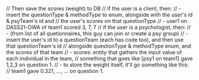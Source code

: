 // Then save the scores (weight) to DB
// if the user is a client, then:
//      - insert the questionType & methodType to enum, alongside with the user's id & psyTeam's id and 
//          the user's scores on that questionType
//      - user1 on DASS21-OWA of team1 scored 3, 7, 7
// if the user is a psychologist, then:
//      - (from list of all quetionnaires, this guy can join or create a psy group)
//      - insert the user's id to a questionTeam (each has code too), and then use that questionTeam's id
//          alongside questionType & methodType enum, and the scores of that team
//          - scores: entity that gathers the input value of each individual in the team,
//              something that goes like [psy1 on team1] gave 1,2,3 on question 1.
//      - to store the weight itself, it'll go something like this:
//          team1 gave 0.321, ..., ... on question 1.
